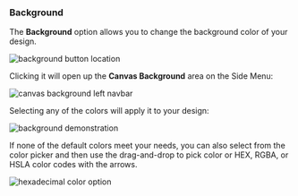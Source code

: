 ### Background

The **Background** option allows you to change the background color of your design.

![background button location](https://support.optisigns.com/hc/article_attachments/42087941903763)

Clicking it will open up the **Canvas Background** area on the Side Menu:

![canvas background left navbar](https://support.optisigns.com/hc/article_attachments/42087941906067)

Selecting any of the colors will apply it to your design:

![background demonstration](https://support.optisigns.com/hc/article_attachments/42088011946387)

If none of the default colors meet your needs, you can also select from the color picker and then use the drag-and-drop to pick color or HEX, RGBA, or HSLA color codes with the arrows.

![hexadecimal color option](https://support.optisigns.com/hc/article_attachments/42087941910419)